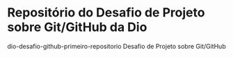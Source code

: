 # Repositório do Desafio de Projeto sobre Git/GitHub da Dio
dio-desafio-github-primeiro-repositorio
Desafio de Projeto sobre Git/GitHub
